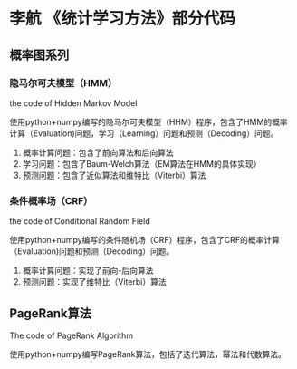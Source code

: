 # 李航 《统计学习方法》部分代码
## 概率图系列
### 隐马尔可夫模型（HMM）
the code of Hidden Markov Model

使用python+numpy编写的隐马尔可夫模型（HHM）程序，包含了HMM的概率计算（Evaluation)问题，学习（Learning）问题和预测（Decoding）问题。
1. 概率计算问题：包含了前向算法和后向算法
2. 学习问题：包含了Baum-Welch算法（EM算法在HMM的具体实现）
3. 预测问题：包含了近似算法和维特比（Viterbi）算法
### 条件概率场（CRF）
the code of Conditional Random Field

使用python+numpy编写的条件随机场（CRF）程序，包含了CRF的概率计算（Evaluation)问题和预测（Decoding）问题。
1. 概率计算问题：实现了前向-后向算法
2. 预测问题：实现了维特比（Viterbi）算法

## PageRank算法
The code of PageRank Algorithm

使用python+numpy编写PageRank算法，包括了迭代算法，幂法和代数算法。
